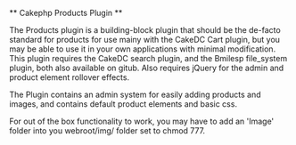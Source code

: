 ** Cakephp Products Plugin **

The Products plugin is a building-block plugin that should be the de-facto standard for products for use mainy with the CakeDC Cart plugin, but you may be able to use it in your own applications with minimal modification. This plugin requires the CakeDC search plugin, and the Bmilesp file_system plugin, both also available on gitub. Also requires jQuery for the admin and product element rollover effects.

The Plugin contains an admin system for easily adding products and images, and contains default product elements and basic css. 

For out of the box functionality to work, you may have to add an 'Image' folder into you webroot/img/ folder set to chmod 777.

